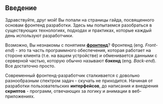 ## Введение
Здравствуйте, друг мой! Вы попали на страницы гайда, посвященного основам фронтенд разработки. Здесь мы попытаемся разобраться в существующих технологиях, подходах и практиках, которые каждый день используют разработчики.

Возможно, Вы незнакомы с понятием [__фронтенд__](https://ru.wikipedia.org/wiki/Front_end_%D0%B8_back_end)? Фронтенд (eng. _Front-end_) - это та часть программного обеспечения, которая работает на стороне клиента (т.е. на вашем устройстве) и обменивается данными с серверной частью, которую обычно называют __бэкенд__ (eng. _Back-end_). Все достаточно просто.

Современный фронтенд-разработчик сталкивается с довольно разнообразным спектром задач - скучать не приходится. Начиная от разработки пользовательских __интерфейсов__, до написания и внедрения __скриптов__ - программ, отвечающих за логику и анимации в веб-приложениях.
